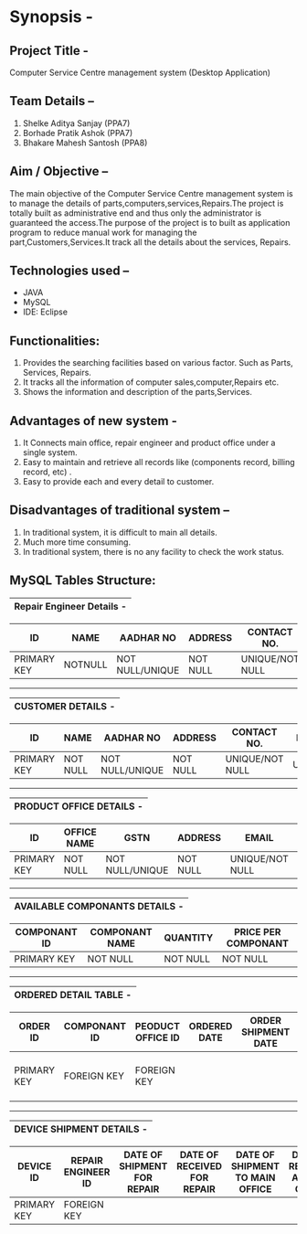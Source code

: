 # Synopsis -

## Project Title -
Computer Service Centre management system (Desktop Application)

## Team Details –
1. Shelke Aditya Sanjay (PPA7)
2. Borhade Pratik Ashok (PPA7)
3. Bhakare Mahesh Santosh (PPA8)

## Aim / Objective – 
The main objective of the Computer Service Centre management system is to manage the details of
parts,computers,services,Repairs.The project is totally built as administrative end and thus only the administrator is
guaranteed the access.The purpose of the project is to built as application program to reduce manual work for managing the
part,Customers,Services.It track all the details about the services, Repairs.

## Technologies used –
- JAVA
- MySQL
- IDE: Eclipse 

## Functionalities:
1. Provides the searching facilities based on various factor. Such as Parts, Services, Repairs.
2. It tracks all the information of computer sales,computer,Repairs etc.
3. Shows the information and description of the parts,Services. 

## Advantages of new system -
 1) It Connects main office, repair engineer and product office under a single system.
 2) Easy to maintain and retrieve all records like (components record, billing record, etc) .
 3) Easy to provide each and every detail to customer. 
 
## Disadvantages of traditional system –
 1) In traditional system, it is difficult to main all details.
 2) Much more time consuming.
 3) In traditional system, there is no any facility to check the work status. 
 
## MySQL Tables Structure: 

Repair Engineer Details - |
---|

ID | NAME | AADHAR NO | ADDRESS | CONTACT NO. | EMAIL | JOIN DATE
--- | --- | --- | --- | --- | --- | ---
PRIMARY KEY | NOTNULL | NOT NULL/UNIQUE | NOT NULL | UNIQUE/NOT NULL | UNIQUE/NOTNULL | NOT NULL 

---

CUSTOMER DETAILS - |
--- |

ID | NAME | AADHAR NO | ADDRESS | CONTACT NO. | EMAIL | JOIN DATE
---|---|---|---|---|---|---|
PRIMARY KEY | NOT NULL | NOT NULL/UNIQUE | NOT NULL | UNIQUE/NOT NULL | UNIQUE | NOT NULL

---

PRODUCT OFFICE DETAILS - |
---|

ID | OFFICE NAME | GSTN | ADDRESS | EMAIL | CONTACT NO.
---|---|---|---|---|---|
PRIMARY KEY | NOT NULL | NOT NULL/UNIQUE | NOT NULL | UNIQUE/NOT NULL |UNIQUE/NOT NULL 

---

AVAILABLE COMPONANTS DETAILS - |
---|

COMPONANT ID | COMPONANT NAME | QUANTITY | PRICE PER COMPONANT |
---|---|---|---|
PRIMARY KEY | NOT NULL | NOT NULL | NOT NULL |

---

ORDERED DETAIL TABLE - |
---|

ORDER ID | COMPONANT ID | PEODUCT OFFICE ID | ORDERED DATE | ORDER SHIPMENT DATE | ORDER RECEIVED DATE | STATUS 
---|---|---|----|---|---|---|
PRIMARY KEY | FOREIGN KEY | FOREIGN KEY | | | | NOT NULL (MULTI VALUE) 

---

DEVICE SHIPMENT DETAILS - |
---|

DEVICE ID | REPAIR ENGINEER ID | DATE OF SHIPMENT FOR REPAIR |  DATE OF RECEIVED FOR REPAIR | DATE OF SHIPMENT TO MAIN OFFICE  | DATE OF RECEIVED AT MAIN OFFICE | STATUS |
---|---|---|---|---|---|---|
PRIMARY KEY | FOREIGN KEY | | | | | NOT NULL |
